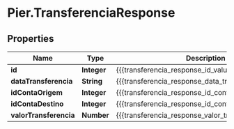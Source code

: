 # Pier.TransferenciaResponse

## Properties
Name | Type | Description | Notes
------------ | ------------- | ------------- | -------------
**id** | **Integer** | {{{transferencia_response_id_value}}} | [optional] 
**dataTransferencia** | **String** | {{{transferencia_response_data_transferencia_value}}} | [optional] 
**idContaOrigem** | **Integer** | {{{transferencia_response_id_conta_origem_value}}} | [optional] 
**idContaDestino** | **Integer** | {{{transferencia_response_id_conta_destino_value}}} | [optional] 
**valorTransferencia** | **Number** | {{{transferencia_response_valor_transferencia_value}}} | [optional] 


